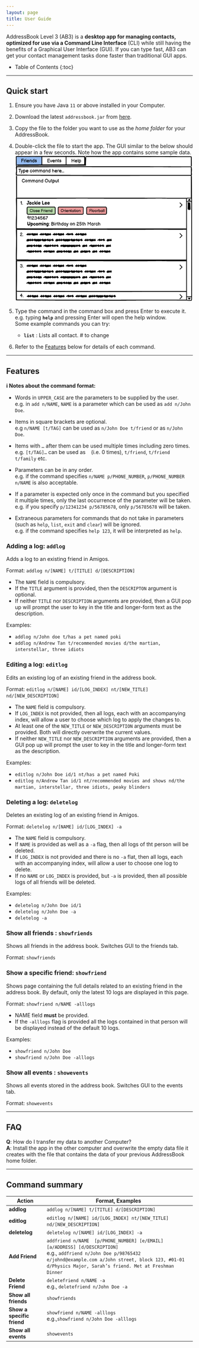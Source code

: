```yaml
---
layout: page
title: User Guide
---
```


AddressBook Level 3 (AB3) is a **desktop app for managing contacts, optimized for use via a Command Line Interface** (CLI) while still having the benefits of a Graphical User Interface (GUI). If you can type fast, AB3 can get your contact management tasks done faster than traditional GUI apps.

* Table of Contents
{:toc}

--------------------------------------------------------------------------------------------------------------------

## Quick start

1. Ensure you have Java `11` or above installed in your Computer.

1. Download the latest `addressbook.jar` from [here](https://github.com/se-edu/addressbook-level3/releases).

1. Copy the file to the folder you want to use as the _home folder_ for your AddressBook.

1. Double-click the file to start the app. The GUI similar to the below should appear in a few seconds. Note how the app contains some sample data.<br>
   ![Ui](images/Ui.png)

1. Type the command in the command box and press Enter to execute it. e.g. typing **`help`** and pressing Enter will open the help window.<br>
   Some example commands you can try:

   * **`list`** : Lists all contact. # to change


1. Refer to the [Features](#features) below for details of each command.

--------------------------------------------------------------------------------------------------------------------

## Features

<div markdown="block" class="alert alert-info">

**:information_source: Notes about the command format:**<br>

* Words in `UPPER_CASE` are the parameters to be supplied by the user.<br>
  e.g. in `add n/NAME`, `NAME` is a parameter which can be used as `add n/John Doe`.

* Items in square brackets are optional.<br>
  e.g `n/NAME [t/TAG]` can be used as `n/John Doe t/friend` or as `n/John Doe`.

* Items with `…`​ after them can be used multiple times including zero times.<br>
  e.g. `[t/TAG]…​` can be used as ` ` (i.e. 0 times), `t/friend`, `t/friend t/family` etc.

* Parameters can be in any order.<br>
  e.g. if the command specifies `n/NAME p/PHONE_NUMBER`, `p/PHONE_NUMBER n/NAME` is also acceptable.

* If a parameter is expected only once in the command but you specified it multiple times, only the last occurrence of the parameter will be taken.<br>
  e.g. if you specify `p/12341234 p/56785678`, only `p/56785678` will be taken.

* Extraneous parameters for commands that do not take in parameters (such as `help`, `list`, `exit` and `clear`) will be ignored.<br>
  e.g. if the command specifies `help 123`, it will be interpreted as `help`.

</div>

### Adding a log: `addlog`

Adds a log to an existing friend in Amigos.

Format: `addlog n/[NAME] t/[TITLE] d/[DESCRIPTION]`

* The `NAME` field is compulsory.
* If the `TITLE` argument is provided, then the `DESCRIPTON` argument is optional.
* If neither `TITLE` nor `DESCRIPTION` arguments are provided, then a GUI
  pop up will prompt the user to key in the title and longer-form text as the description.

Examples:
* `addlog n/John doe t/has a pet named poki`
* `addlog n/Andrew Tan t/recommended movies d/the martian, interstellar, three idiots`

### Editing a log: `editlog`

Edits an existing log of an existing friend in the address book.

Format: `editlog n/[NAME] id/[LOG_INDEX] nt/[NEW_TITLE] nd/[NEW_DESCRIPTION]`

* The `NAME` field is compulsory.
* If `LOG_INDEX` is not provided, then all logs, each with an accompanying index, will allow a user to
  choose which log to apply the changes to.
* At least one of the `NEW_TITLE` or `NEW_DESCRIPTION` arguments must be provided.
  Both will directly overwrite the current values.
* If neither `NEW_TITLE` nor `NEW_DESCRIPTION` arguments are provided, then a GUI
  pop up will prompt the user to key in the title and longer-form text as the description.

Examples:
* `editlog n/John Doe id/1 nt/has a pet named Poki`
* `editlog n/Andrew Tan id/1 nt/recommended movies and shows nd/the martian, interstellar, three idiots, peaky blinders`

### Deleting a log: `deletelog`

Deletes an existing log of an existing friend in Amigos.

Format: `deletelog n/[NAME] id/[LOG_INDEX] -a`

* The `NAME` field is compulsory.
* If `NAME` is provided as well as a `-a` flag, then all logs of tht person will
  be deleted.
* If `LOG_INDEX` is not provided and there is no `-a` flat, then all logs, each with an
  accompanying index, will allow a user to choose one log to delete.
* If no `NAME` or `LOG_INDEX` is provided, but `-a` is provided, then all possible logs
  of all friends will be deleted.

Examples:
* `deletelog n/John Doe id/1`
* `deletelog n/John Doe -a `
* `deletelog -a`

### Show all friends : `showfriends`

Shows all friends in the address book. Switches GUI to the friends tab.

Format: `showfriends`

### Show a specific friend: `showfriend`

Shows page containing the full details related to an existing friend in the address book. By default, only the latest 10 logs are displayed in this page.

Format: `showfriend n/NAME -alllogs`

* NAME field **must** be provided.
* If the `-alllogs` flag is provided all the logs contained in that person will be displayed instead of the default 10 logs.

Examples:
* `showfriend n/John Doe`
* `showfriend n/John Doe -alllogs`

### Show all events : `showevents`

Shows all events stored in the address book. Switches GUI to the events tab.

Format: `showevents`

--------------------------------------------------------------------------------------------------------------------

## FAQ

**Q**: How do I transfer my data to another Computer?<br>
**A**: Install the app in the other computer and overwrite the empty data file it creates with the file that contains the data of your previous AddressBook home folder.

--------------------------------------------------------------------------------------------------------------------

## Command summary

| Action                     | Format, Examples                                                                                                                                                                                                                      |
|----------------------------|---------------------------------------------------------------------------------------------------------------------------------------------------------------------------------------------------------------------------------------|
| **addlog**                 | `addlog n/[NAME] t/[TITLE] d/[DESCRIPTION]`                                                                                                                                                                                           |
| **editlog**                | `editlog n/[NAME] id/[LOG_INDEX] nt/[NEW_TITLE] nd/[NEW_DESCRIPTION]`                                                                                                                                                                 |
| **deletelog**              | `deletelog n/[NAME] id/[LOG_INDEX] -a`                                                                                                                                                                                                |
| **Add Friend**             | `addfriend n/NAME  [p/PHONE_NUMBER] [e/EMAIL]  [a/ADDRESS] [d/DESCRIPTION]` <br> e.g., `addfriend n/John Doe p/98765432 e/johnd@example.com a/John street, block 123, #01-01 d/Physics Major, Sarah’s friend. Met at Freshman Dinner` |
| **Delete Friend**          | `deletefriend n/NAME -a` <br> e.g., `deletefriend n/John Doe -a`                                                                                                                                                                      |
| **Show all friends**       | `showfriends`                                                                                                                                                                                                                         |
| **Show a specific friend** | `showfriend n/NAME -alllogs`<br> e.g.,`showfriend n/John Doe -alllogs`                                                                                                                                                                |
| **Show all events**        | `showevents`                                                                                                                                                                                                                          |
